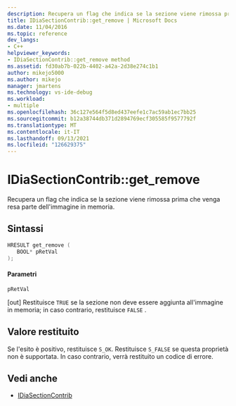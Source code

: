 ```yaml
---
description: Recupera un flag che indica se la sezione viene rimossa prima che venga resa parte dell'immagine in memoria.
title: IDiaSectionContrib::get_remove | Microsoft Docs
ms.date: 11/04/2016
ms.topic: reference
dev_langs:
- C++
helpviewer_keywords:
- IDiaSectionContrib::get_remove method
ms.assetid: fd30ab7b-022b-4402-a42a-2d38e274c1b1
author: mikejo5000
ms.author: mikejo
manager: jmartens
ms.technology: vs-ide-debug
ms.workload:
- multiple
ms.openlocfilehash: 36c127e564f5d8ed437eefe1c7ac59ab1ec7bb25
ms.sourcegitcommit: b12a38744db371d2894769ecf305585f9577792f
ms.translationtype: MT
ms.contentlocale: it-IT
ms.lasthandoff: 09/13/2021
ms.locfileid: "126629375"
---
```

# <a name="idiasectioncontribget_remove"></a>IDiaSectionContrib::get_remove
Recupera un flag che indica se la sezione viene rimossa prima che venga resa parte dell'immagine in memoria.

## <a name="syntax"></a>Sintassi

```C++
HRESULT get_remove ( 
   BOOL* pRetVal
);
```

#### <a name="parameters"></a>Parametri
 `pRetVal`

[out] Restituisce `TRUE` se la sezione non deve essere aggiunta all'immagine in memoria; in caso contrario, restituisce `FALSE` .

## <a name="return-value"></a>Valore restituito
 Se l'esito è positivo, restituisce `S_OK`. Restituisce `S_FALSE` se questa proprietà non è supportata. In caso contrario, verrà restituito un codice di errore.

## <a name="see-also"></a>Vedi anche
- [IDiaSectionContrib](../../debugger/debug-interface-access/idiasectioncontrib.md)
